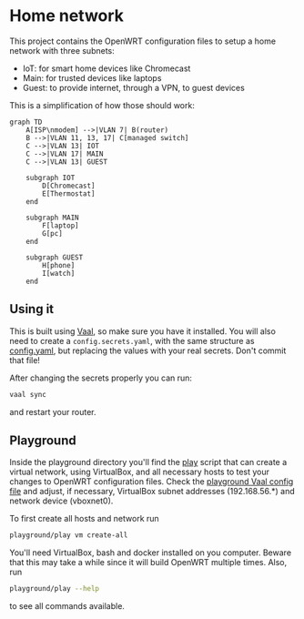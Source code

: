 Home network
===
This project contains the OpenWRT configuration files to setup a home network
with three subnets:

 - IoT: for smart home devices like Chromecast
 - Main: for trusted devices like laptops
 - Guest: to provide internet, through a VPN, to guest devices

This is a simplification of how those should work:
```mermaid
graph TD
    A[ISP\nmodem] -->|VLAN 7| B(router)
    B -->|VLAN 11, 13, 17| C[managed switch]
    C -->|VLAN 13| IOT
    C -->|VLAN 17| MAIN
    C -->|VLAN 13| GUEST

    subgraph IOT
        D[Chromecast]
        E[Thermostat]
    end

    subgraph MAIN
        F[laptop]
        G[pc]
    end

    subgraph GUEST
        H[phone]
        I[watch]
    end
```

## Using it

This is built using [Vaal][vaal], so make sure you have it installed. You will
also need to create a `config.secrets.yaml`, with the same structure as
[config.yaml](./config.yaml), but replacing the values with your real secrets.
Don't commit that file!

After changing the secrets properly you can run:
```bash
vaal sync
```
and restart your router.

## Playground

Inside the playground directory you'll find the [play](./playground/play) script
that can create a virtual network, using VirtualBox, and all necessary hosts to
test your changes to OpenWRT configuration files.
Check the [playground Vaal config file](./playground/config.yaml) and adjust, if
necessary, VirtualBox subnet addresses (192.168.56.*) and network device
(vboxnet0).

To first create all hosts and network run
```bash
playground/play vm create-all
```

You'll need VirtualBox, bash and docker installed on you computer. Beware that
this may take a while since it will build OpenWRT multiple times.
Also, run
```bash
playground/play --help
```
to see all commands available.

[vaal]: https://github.com/m00qek/vaal
